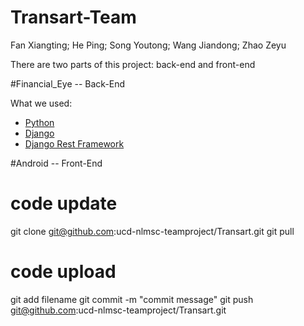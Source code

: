 # Transart-Team
Fan Xiangting; He Ping; Song Youtong; Wang Jiandong; Zhao Zeyu

There are two parts of this project: back-end and front-end

#Financial_Eye -- Back-End

What we used:
* [Python](https://www.python.org)
* [Django](https://www.djangoproject.com)
* [Django Rest Framework](http://www.django-rest-framework.org)


#Android -- Front-End

# code update
git clone git@github.com:ucd-nlmsc-teamproject/Transart.git
git pull
# code upload
git add filename
git commit -m "commit message"
git push git@github.com:ucd-nlmsc-teamproject/Transart.git
